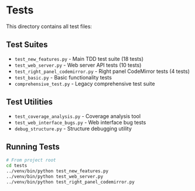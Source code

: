 # Tests

This directory contains all test files:

## Test Suites
- `test_new_features.py` - Main TDD test suite (18 tests)
- `test_web_server.py` - Web server API tests (10 tests)  
- `test_right_panel_codemirror.py` - Right panel CodeMirror tests (4 tests)
- `test_basic.py` - Basic functionality tests
- `comprehensive_test.py` - Legacy comprehensive test suite

## Test Utilities
- `test_coverage_analysis.py` - Coverage analysis tool
- `test_web_interface_bugs.py` - Web interface bug tests
- `debug_structure.py` - Structure debugging utility

## Running Tests
```bash
# From project root
cd tests
../venv/bin/python test_new_features.py
../venv/bin/python test_web_server.py  
../venv/bin/python test_right_panel_codemirror.py
```